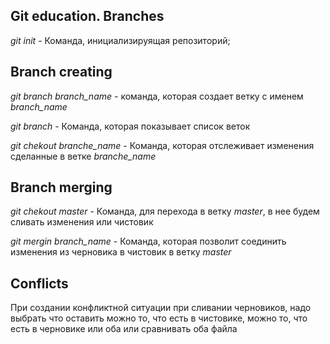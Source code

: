 ## Git education. Branches

*git init* - Команда, инициализируящая репозиторий;

## Branch creating

*git branch branch_name* - команда, которая создает ветку c именем *branch_name*

*git branch* - Команда, которая показывает список веток

*git chekout branche_name* - Команда, которая отслеживает изменения сделанные в ветке *branche_name*

## Branch merging

*git chekout master* - Команда, для перехода в ветку *master*, в нее будем сливать изменения или чистовик

*git mergin branch_name* - Команда, которая позволит соединить изменения из черновика в чистовик в ветку *master*

## Conflicts

При создании конфликтной ситуации при сливании черновиков, надо выбрать что оставить можно то, что есть в чистовике, можно то, что есть в черновике или оба или сравнивать оба файла
